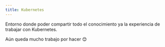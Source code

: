 ```yaml
---
title: Kubernetes
---
```


Entorno donde poder compartir todo el conocimiento ya la experiencia de trabajar con Kubernetes.

Aún queda mucho trabajo por hacer 😊